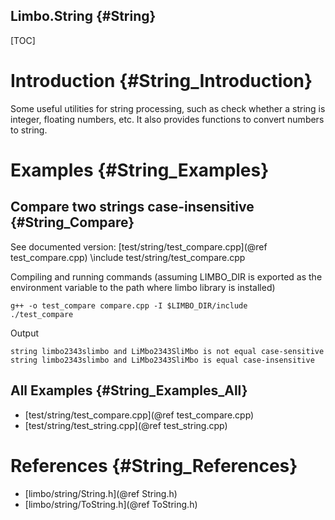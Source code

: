 Limbo.String {#String}
---------

[TOC]

# Introduction {#String_Introduction}

Some useful utilities for string processing, such as check whether a string is integer, floating numbers, etc. 
It also provides functions to convert numbers to string. 

# Examples {#String_Examples}

## Compare two strings case-insensitive {#String_Compare}

See documented version: [test/string/test_compare.cpp](@ref test_compare.cpp)
\include test/string/test_compare.cpp

Compiling and running commands (assuming LIMBO_DIR is exported as the environment variable to the path where limbo library is installed)
~~~~~~~~~~~~~~~~
g++ -o test_compare compare.cpp -I $LIMBO_DIR/include
./test_compare
~~~~~~~~~~~~~~~~
Output 
~~~~~~~~~~~~~~~~
string limbo2343slimbo and LiMbo2343SliMbo is not equal case-sensitive
string limbo2343slimbo and LiMbo2343SliMbo is equal case-insensitive
~~~~~~~~~~~~~~~~

## All Examples {#String_Examples_All}

- [test/string/test_compare.cpp](@ref test_compare.cpp)
- [test/string/test_string.cpp](@ref test_string.cpp)

# References {#String_References}

- [limbo/string/String.h](@ref String.h)
- [limbo/string/ToString.h](@ref ToString.h)
